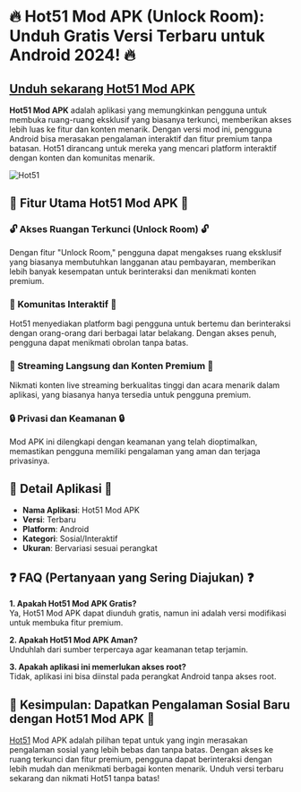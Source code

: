 # 🔥 Hot51 Mod APK (Unlock Room): Unduh Gratis Versi Terbaru untuk Android 2024! 🔥

## [Unduh sekarang Hot51 Mod APK](https://spoo.me/mNkgTJ)

**Hot51 Mod APK** adalah aplikasi yang memungkinkan pengguna untuk membuka ruang-ruang eksklusif yang biasanya terkunci, memberikan akses lebih luas ke fitur dan konten menarik. Dengan versi mod ini, pengguna Android bisa merasakan pengalaman interaktif dan fitur premium tanpa batasan. Hot51 dirancang untuk mereka yang mencari platform interaktif dengan konten dan komunitas menarik.

![Hot51](https://github.com/user-attachments/assets/49efb3a0-17db-4ca1-85bc-9b5d60a144f7)

## 🚀 Fitur Utama Hot51 Mod APK 🚀

### 🔓 Akses Ruangan Terkunci (Unlock Room) 🔓
Dengan fitur "Unlock Room," pengguna dapat mengakses ruang eksklusif yang biasanya membutuhkan langganan atau pembayaran, memberikan lebih banyak kesempatan untuk berinteraksi dan menikmati konten premium.

### 💬 Komunitas Interaktif 💬
Hot51 menyediakan platform bagi pengguna untuk bertemu dan berinteraksi dengan orang-orang dari berbagai latar belakang. Dengan akses penuh, pengguna dapat menikmati obrolan tanpa batas.

### 🎥 Streaming Langsung dan Konten Premium 🎥
Nikmati konten live streaming berkualitas tinggi dan acara menarik dalam aplikasi, yang biasanya hanya tersedia untuk pengguna premium.

### 🔒 Privasi dan Keamanan 🔒
Mod APK ini dilengkapi dengan keamanan yang telah dioptimalkan, memastikan pengguna memiliki pengalaman yang aman dan terjaga privasinya.

## 📂 Detail Aplikasi 📂

- **Nama Aplikasi**: Hot51 Mod APK  
- **Versi**: Terbaru  
- **Platform**: Android  
- **Kategori**: Sosial/Interaktif  
- **Ukuran**: Bervariasi sesuai perangkat  

## ❓ FAQ (Pertanyaan yang Sering Diajukan) ❓

**1. Apakah Hot51 Mod APK Gratis?**  
Ya, Hot51 Mod APK dapat diunduh gratis, namun ini adalah versi modifikasi untuk membuka fitur premium.

**2. Apakah Hot51 Mod APK Aman?**  
Unduhlah dari sumber terpercaya agar keamanan tetap terjamin.

**3. Apakah aplikasi ini memerlukan akses root?**  
Tidak, aplikasi ini bisa diinstal pada perangkat Android tanpa akses root.

## 🎉 Kesimpulan: Dapatkan Pengalaman Sosial Baru dengan Hot51 Mod APK 🎉

[Hot51](https://github.com/Hot51-Mod-APK-Unlock) Mod APK adalah pilihan tepat untuk yang ingin merasakan pengalaman sosial yang lebih bebas dan tanpa batas. Dengan akses ke ruang terkunci dan fitur premium, pengguna dapat berinteraksi dengan lebih mudah dan menikmati berbagai konten menarik. Unduh versi terbaru sekarang dan nikmati Hot51 tanpa batas!
